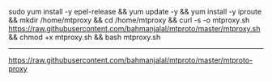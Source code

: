 sudo yum install -y epel-release && yum update -y && yum install -y iproute && mkdir /home/mtproxy && cd /home/mtproxy && curl -s -o mtproxy.sh https://raw.githubusercontent.com/bahmanjalal/mtproto/master/mtproxy.sh && chmod +x mtproxy.sh && bash mtproxy.sh

-------------------

https://raw.githubusercontent.com/bahmanjalal/mtproto/master/mtproto-proxy
